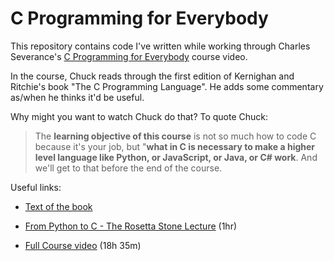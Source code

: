 C Programming for Everybody
===========================

This repository contains code I've written while working through Charles Severance's [C Programming for Everybody] course video.

In the course, Chuck reads through the first edition of Kernighan and Ritchie's book "The C Programming Language". He adds some commentary as/when he thinks it'd be useful.

Why might you want to watch Chuck do that? To quote Chuck:

> The **learning objective of this course** is not so much how to code C because it's your job, but "**what in C is necessary to make a higher level language like Python, or JavaScript, or Java, or C# work**. And we'll get to that before the end of the course.

Useful links:

- [Text of the book](https://www.cc4e.com/book/)

- [From Python to C - The Rosetta Stone Lecture](https://www.youtube.com/watch?v=tLb4kukvc7Q) (1hr)
- [Full Course video](https://www.youtube.com/watch?v=PaPN51Mm5qQ) (18h 35m)

[C Programming for Everybody]: https://www.cc4e.com/
